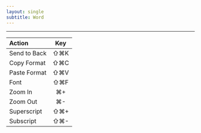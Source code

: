 ```yaml
---
layout: single
subtitle: Word
---
```


---

 Action                           | Key          |
 :------------------------------- | :----------: |
 Send to Back                     | ⇧⌘K          |
 Copy Format                      | ⇧⌘C          |
 Paste Format                     | ⇧⌘V          |
 Font                             | ⇧⌘F          |
 Zoom In                          | ⌘+           |
 Zoom Out                         | ⌘-           |
 Superscript                      |   ⇧⌘+           |
 Subscript                        |  ⇧⌘-           |
